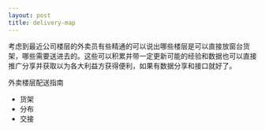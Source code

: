 ```yaml
---
layout: post
title: delivery-map
---
```


考虑到最近公司楼层的外卖员有些精通的可以说出哪些楼层是可以直接放窗台货架，哪些需要送进去的。这些可以积累并带一定更新可能的经验和数据也可以直接推广分享并获取以为各大利益方获得便利，如果有数据分享和接口就好了。

外卖楼层配送指南

* 货架
* 分布
* 交接
